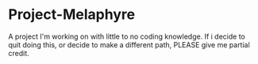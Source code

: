 # Project-Melaphyre
A project I'm working on with little to no coding knowledge. If i decide to quit doing this, or decide to make a different path, PLEASE give me partial credit.
